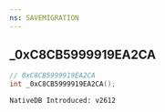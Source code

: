 ```yaml
---
ns: SAVEMIGRATION 
---
```


## _0xC8CB5999919EA2CA

```c
// 0xC8CB5999919EA2CA 
int _0xC8CB5999919EA2CA();
```

```
NativeDB Introduced: v2612
```


